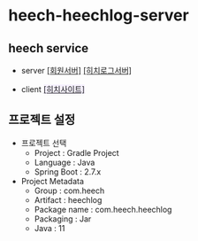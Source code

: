 # heech-heechlog-server

## heech service
- server
[[회원서버]](https://github.com/heechul90/heech-member-server)
[[히치로그서버]](https://github.com/heechul90/heech-heechlog-server)

- client
<span style="background-color:#f5f0ff;">[[히치사이트]](https://github.com/heechul90/heech-client-vue)</span>

## 프로젝트 설정
- 프로젝트 선택
    - Project : Gradle Project
    - Language : Java
    - Spring Boot : 2.7.x
- Project Metadata
    - Group : com.heech
    - Artifact : heechlog
    - Package name : com.heech.heechlog
    - Packaging : Jar
    - Java : 11
